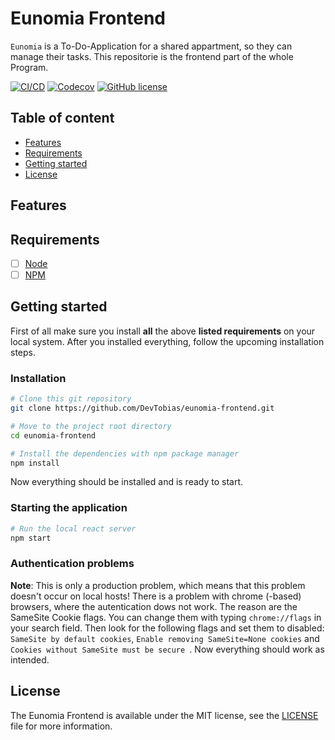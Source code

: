 # Eunomia Frontend

`Eunomia` is a To-Do-Application for a shared appartment, so they can manage their tasks. This repositorie is the frontend part of the whole Program.

[![CI/CD](https://github.com/devtobias/eunomia-frontend/workflows/CI/CD/badge.svg)](https://codecov.io/gh/devtobias/eunomia-frontend)
[![Codecov](https://img.shields.io/codecov/c/github/devtobias/eunomia-frontend)](https://codecov.io/gh/devtobias/eunomia-frontend)
[![GitHub license](https://img.shields.io/github/license/devtobias/eunomia-frontend)](https://github.com/DevTobias/eunomia-frontend/blob/main/LICENSE)

## Table of content

* [Features](#features)
* [Requirements](#requirements)
* [Getting started](#getting-started)
* [License](#license)

## Features

## Requirements

- [ ] [Node](https://nodejs.org/en/)
- [ ] [NPM](https://www.npmjs.com/)

## Getting started

First of all make sure you install **all** the above **listed requirements** on your local system. After you installed everything, follow the upcoming installation steps.

### Installation

```bash
# Clone this git repository
git clone https://github.com/DevTobias/eunomia-frontend.git

# Move to the project root directory
cd eunomia-frontend

# Install the dependencies with npm package manager
npm install
```

Now everything should be installed and is ready to start.

### Starting the application
```bash
# Run the local react server
npm start
```

### Authentication problems

**Note**: This is only a production problem, which means that this problem doesn't occur on local hosts!
There is a problem with chrome (-based) browsers, where the autentication dows not work. The reason are the SameSite Cookie flags. You can change them with typing `chrome://flags` in your search field. Then look for the following flags and set them to disabled: `SameSite by default cookies`, `Enable removing SameSite=None cookies` and `Cookies without SameSite must be secure
`. Now everything should work as intended.

## License

The Eunomia Frontend is available under the MIT license, see the [LICENSE](https://github.com/DevTobias/eunomia-frontend/blob/main/LICENSE) file for more information.

